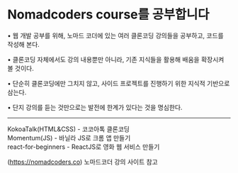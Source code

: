 # Nomadcoders course를 공부합니다

• 웹 개발 공부를 위해, 노마드 코더에 있는 여러 클론코딩 강의들을 공부하고, 코드를 작성해 본다.

• 클론코딩 자체에서도 강의 내용뿐만 아니라, 기존 지식들을 활용해 배움을 확장시켜 볼 것이다.

• 단순히 클론코딩에만 그치지 않고, 사이드 프로젝트를 진행하기 위한 지식적 기반으로 삼는다.

• 단지 강의를 듣는 것만으로는 발전에 한계가 있다는 것을 명심한다.

---

KokoaTalk(HTML&CSS) - 코코아톡 클론코딩  
Momentum(JS) - 바닐라 JS로 크롬 앱 만들기  
react-for-beginners - ReactJS로 영화 웹 서비스 만들기

(https://nomadcoders.co) 노마드코더 강의 사이트 참고
